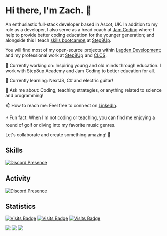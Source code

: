# Hi there, I'm Zach. 👋

An enthusiastic full-stack developer based in Ascot, UK. In addition to my role as a developer, I also serve as a head coach at [Jam Coding](https://jamcoding.co.uk/) where I help to provide better coding education for the younger generation; and alongside this I teach [skills bootcamps](https://step8up.co.uk/step8up-skills-bootcamps) at [Step8Up](https://step8up.co.uk).

You will find most of my open-source projects within [Lagden Development](https://github.com/Lagden-Development); and my professional work at [Step8Up](https://github.com/step8up-uk) and [CLCS](https://github.com/CL-Client-Solutions).

🔭 Currently working on: Inspiring young and old minds through education. I work with Step8up Academy and Jam Coding to better education for all.

🌱 Currently learning: NextJS, C# and electric guitar!

💬 Ask me about: Coding, teaching strategies, or anything related to science and programming!

📫 How to reach me: Feel free to connect on [LinkedIn](https://www.linkedin.com/in/zachlagden/).

⚡ Fun fact: When I'm not coding or teaching, you can find me enjoying a round of golf or diving into my favorite music genres.

Let's collaborate and create something amazing! 🚀

## Skills
[![Discord Presence](https://skillicons.dev/icons?i=ae,atom,au,azure,bash,bootstrap,cloudflare,codepen,debian,discord,bots,django,electron,figma,gcp,git,github,githubactions,gitlab,gmail,html,js,jquery,kali,linkedin,linux,md,mongodb,notion,npm,opencv,ps,postman,powershell,pr,pycharm,raspberrypi,regex,replit,stackoverflow,svg,tailwind,tensorflow,ts,vscode,windows,ubuntu,wordpress&perline=8&theme=dark)](https://skillicons.dev/)

## Activity
[![Discord Presence](https://lanyard.cnrad.dev/api/1153810697021554828?hideProfile=true)](https://discord.com/users/1153810697021554828)

## Statistics
[![Visits Badge](https://badges.pufler.dev/visits/zachlagden/zachlagden)](https://github.com/zachlagden/zachlagden) [![Visits Badge](https://badges.pufler.dev/years/zachlagden)](https://github.com/zachlagden) [![Visits Badge](https://badges.pufler.dev/repos/zachlagden)](https://github.com/zachlagden?tab=repositories)

![](https://github-readme-streak-stats.herokuapp.com/?user=zachlagden&theme=dark&hide_border=false)
![](https://github-readme-stats.vercel.app/api?username=zachlagden&theme=gruvbox&include_all_commits=true&hide_rank=true)
![](https://github-readme-stats.vercel.app/api/top-langs/?username=zachlagden&theme=dark&hide_border=false&include_all_commits=true&count_private=true&layout=compact)

